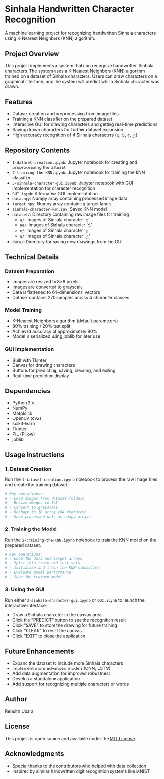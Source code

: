 # Sinhala Handwritten Character Recognition

A machine learning project for recognizing handwritten Sinhala characters using K-Nearest Neighbors (KNN) algorithm.

## Project Overview

This project implements a system that can recognize handwritten Sinhala characters. The system uses a K-Nearest Neighbors (KNN) algorithm trained on a dataset of Sinhala characters. Users can draw characters on a graphical interface, and the system will predict which Sinhala character was drawn.

## Features

- Dataset creation and preprocessing from image files
- Training a KNN classifier on the prepared dataset
- Interactive GUI for drawing characters and getting real-time predictions
- Saving drawn characters for further dataset expansion
- High accuracy recognition of 4 Sinhala characters (අ, එ, ඉ, උ)

## Repository Contents

- `1-dataset-creation.ipynb`: Jupyter notebook for creating and preprocessing the dataset
- `2-training-the-KNN.ipynb`: Jupyter notebook for training the KNN classifier
- `3-sinhala-character-gui.ipynb`: Jupyter notebook with GUI implementation for character recognition
- `GUI.ipynb`: Alternative GUI implementation
- `data.npy`: Numpy array containing processed image data
- `target.npy`: Numpy array containing target labels
- `sinhala-character-knn.sav`: Saved KNN model
- `dataset/`: Directory containing raw image files for training
  - `a/`: Images of Sinhala character 'අ'
  - `ae/`: Images of Sinhala character 'එ'
  - `e/`: Images of Sinhala character 'ඉ'
  - `u/`: Images of Sinhala character 'උ'
- `data/`: Directory for saving new drawings from the GUI

## Technical Details

### Dataset Preparation
- Images are resized to 8×8 pixels
- Images are converted to grayscale
- Data is flattened to 64-dimensional vectors
- Dataset contains 270 samples across 4 character classes

### Model Training
- K-Nearest Neighbors algorithm (default parameters)
- 80% training / 20% test split
- Achieved accuracy of approximately 80%
- Model is serialized using joblib for later use

### GUI Implementation
- Built with Tkinter
- Canvas for drawing characters
- Buttons for predicting, saving, clearing, and exiting
- Real-time prediction display

## Dependencies

- Python 3.x
- NumPy
- Matplotlib
- OpenCV (cv2)
- scikit-learn
- Tkinter
- PIL (Pillow)
- joblib

## Usage Instructions

### 1. Dataset Creation
Run the `1-dataset-creation.ipynb` notebook to process the raw image files and create the training dataset.

```python
# Key operations:
# - Load images from dataset folders
# - Resize images to 8×8
# - Convert to grayscale
# - Reshape to 1D array (64 features)
# - Save processed data as numpy arrays
```

### 2. Training the Model
Run the `2-training-the-KNN.ipynb` notebook to train the KNN model on the prepared dataset.

```python
# Key operations:
# - Load the data and target arrays
# - Split into train and test sets
# - Initialize and train the KNN classifier
# - Evaluate model performance
# - Save the trained model
```

### 3. Using the GUI
Run either `3-sinhala-character-gui.ipynb` or `GUI.ipynb` to launch the interactive interface.

- Draw a Sinhala character in the canvas area
- Click the "PREDICT" button to see the recognition result
- Click "SAVE" to store the drawing for future training
- Click "CLEAR" to reset the canvas
- Click "EXIT" to close the application

## Future Enhancements

- Expand the dataset to include more Sinhala characters
- Implement more advanced models (CNN, LSTM)
- Add data augmentation for improved robustness
- Develop a standalone application
- Add support for recognizing multiple characters or words

## Author

Rensith Udara

## License

This project is open source and available under the [MIT License](LICENSE).

## Acknowledgments

- Special thanks to the contributors who helped with data collection
- Inspired by similar handwritten digit recognition systems like MNIST